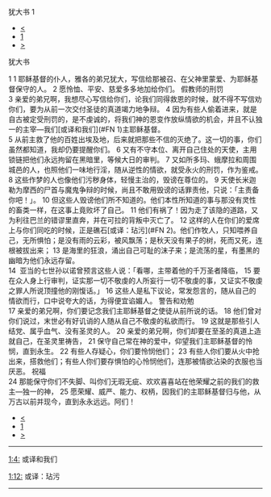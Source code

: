 ﻿





 犹大书 1




* [<](bible/3JN01.md)
* [1](bible/JUD.md)
* [>](bible/REV01.md)



犹大书 
 
1 
1 耶稣基督的仆人，雅各的弟兄犹大，写信给那被召、在父神里蒙爱、为耶稣基督保守的人。 
2 愿怜恤、平安、慈爱多多地加给你们。 假教师的刑罚  
3 亲爱的弟兄啊，我想尽心写信给你们，论我们同得救恩的时候，就不得不写信劝你们，要为从前一次交付圣徒的真道竭力地争辩。 
4 因为有些人偷着进来，就是自古被定受刑罚的，是不虔诚的，将我们神的恩变作放纵情欲的机会，并且不认独一的主宰—我们[或译和我们](#FN
1)主耶稣基督。  
5 从前主救了他的百姓出埃及地，后来就把那些不信的灭绝了。这一切的事，你们虽然都知道，我却仍要提醒你们。 
6 又有不守本位、离开自己住处的天使，主用锁链把他们永远拘留在黑暗里，等候大日的审判。 
7 又如所多玛、蛾摩拉和周围城邑的人，也照他们一味地行淫，随从逆性的情欲，就受永火的刑罚，作为鉴戒。  
8 这些作梦的人也像他们污秽身体，轻慢主治的，毁谤在尊位的。 
9 天使长米迦勒为摩西的尸首与魔鬼争辩的时候，尚且不敢用毁谤的话罪责他，只说：「主责备你吧！」。 
10 但这些人毁谤他们所不知道的。他们本性所知道的事与那没有灵性的畜类一样，在这事上竟败坏了自己。 
11 他们有祸了！因为走了该隐的道路，又为利往巴兰的错谬里直奔，并在可拉的背叛中灭亡了。 
12 这样的人在你们的爱席上与你们同吃的时候，正是礁石[或译：玷污](#FN
2)。他们作牧人，只知喂养自己，无所惧怕；是没有雨的云彩，被风飘荡；是秋天没有果子的树，死而又死，连根被拔出来； 
13 是海里的狂浪，涌出自己可耻的沫子来；是流荡的星，有墨黑的幽暗为他们永远存留。  
14  亚当的七世孙以诺曾预言这些人说：「看哪，主带着他的千万圣者降临， 
15 要在众人身上行审判，证实那一切不敬虔的人所妄行一切不敬虔的事，又证实不敬虔之罪人所说顶撞他的刚愎话。」 
16 这些人是私下议论，常发怨言的，随从自己的情欲而行，口中说夸大的话，为得便宜谄媚人。 警告和劝勉  
17 亲爱的弟兄啊，你们要记念我们主耶稣基督之使徒从前所说的话。 
18 他们曾对你们说过，末世必有好讥诮的人随从自己不敬虔的私欲而行。 
19 这就是那些引人结党、属乎血气、没有圣灵的人。 
20 亲爱的弟兄啊，你们却要在至圣的真道上造就自己，在圣灵里祷告， 
21 保守自己常在神的爱中，仰望我们主耶稣基督的怜悯，直到永生。 
22 有些人存疑心，你们要怜悯他们； 
23 有些人你们要从火中抢出来，搭救他们；有些人你们要存惧怕的心怜悯他们，连那被情欲沾染的衣服也当厌恶。 祝福  
24 那能保守你们不失脚、叫你们无瑕无疵、欢欢喜喜站在他荣耀之前的我们的救主—独一的神， 
25 愿荣耀、威严、能力、权柄，因我们的主耶稣基督归与他，从万古以前并现今，直到永永远远。阿们！ 
* [<](bible/3JN01.md)
* [1](bible/JUD.md)
* [>](bible/REV01.md)





---


[1:4:](#V4)
或译和我们


[1:12:](#V12)
或译：玷污




---









